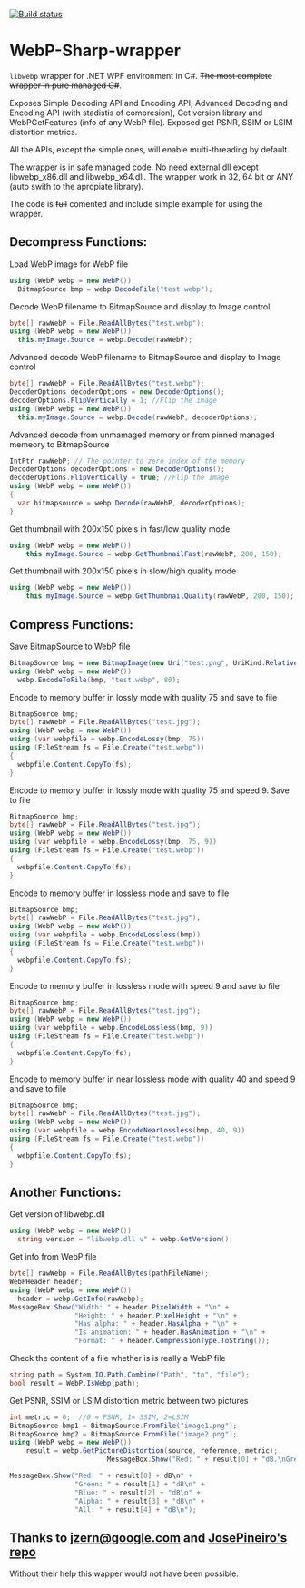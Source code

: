 [![Build status](https://ci.appveyor.com/api/projects/status/o2mkj5thlaqfcx4r/branch/master?svg=true)](https://ci.appveyor.com/project/Leayal/webp-sharp-wrapper/branch/master)

# WebP-Sharp-wrapper
`libwebp` wrapper for .NET WPF environment in C#. ~~The most complete wrapper in pure managed C#~~.

Exposes Simple Decoding API and Encoding API, Advanced  Decoding and Encoding API (with stadistis of compresion), Get version library and WebPGetFeatures (info of any WebP file). Exposed get PSNR, SSIM or LSIM distortion metrics.

All the APIs, except the simple ones, will enable multi-threading by default.

The wrapper is in safe managed code. No need external dll except libwebp_x86.dll and libwebp_x64.dll. The wrapper work in 32, 64 bit or ANY (auto swith to the apropiate library).


The code is ~~full~~ comented and include simple example for using the wrapper.

## Decompress Functions:
Load WebP image for WebP file
```C#
using (WebP webp = new WebP())
  BitmapSource bmp = webp.DecodeFile("test.webp");
```

Decode WebP filename to BitmapSource and display to Image control
```C#
byte[] rawWebP = File.ReadAllBytes("test.webp");
using (WebP webp = new WebP())
  this.myImage.Source = webp.Decode(rawWebP);
```

Advanced decode WebP filename to BitmapSource and display to Image control
```C#
byte[] rawWebP = File.ReadAllBytes("test.webp");
DecoderOptions decoderOptions = new DecoderOptions();
decoderOptions.FlipVertically = 1; //Flip the image
using (WebP webp = new WebP())
  this.myImage.Source = webp.Decode(rawWebP, decoderOptions);
```

Advanced decode from unmamaged memory or from pinned managed memeory to BitmapSource
```C#
IntPtr rawWebP; // The pointer to zero index of the memory
DecoderOptions decoderOptions = new DecoderOptions();
decoderOptions.FlipVertically = true; //Flip the image
using (WebP webp = new WebP())
{
  var bitmapsource = webp.Decode(rawWebP, decoderOptions);
}
```

Get thumbnail with 200x150 pixels in fast/low quality mode
```C#
using (WebP webp = new WebP())
	this.myImage.Source = webp.GetThumbnailFast(rawWebP, 200, 150);
```

Get thumbnail with 200x150 pixels in slow/high quality mode
```C#
using (WebP webp = new WebP())
	this.myImage.Source = webp.GetThumbnailQuality(rawWebP, 200, 150);
```


## Compress Functions:
Save BitmapSource to WebP file
```C#
BitmapSource bmp = new BitmapImage(new Uri("test.png", UriKind.Relative));
using (WebP webp = new WebP())
  webp.EncodeToFile(bmp, "test.webp", 80);
```

Encode to memory buffer in lossly mode with quality 75 and save to file
```C#
BitmapSource bmp;
byte[] rawWebP = File.ReadAllBytes("test.jpg");
using (WebP webp = new WebP())
using (var webpfile = webp.EncodeLossy(bmp, 75))
using (FileStream fs = File.Create("test.webp"))
{
  webpfile.Content.CopyTo(fs);
}
```

Encode to memory buffer in lossly mode with quality 75 and speed 9. Save to file
```C#
BitmapSource bmp;
byte[] rawWebP = File.ReadAllBytes("test.jpg");
using (WebP webp = new WebP())
using (var webpfile = webp.EncodeLossy(bmp, 75, 9))
using (FileStream fs = File.Create("test.webp"))
{
  webpfile.Content.CopyTo(fs);
}
```

Encode to memory buffer in lossless mode and save to file
```C#
BitmapSource bmp;
byte[] rawWebP = File.ReadAllBytes("test.jpg");
using (WebP webp = new WebP())
using (var webpfile = webp.EncodeLossless(bmp))
using (FileStream fs = File.Create("test.webp"))
{
  webpfile.Content.CopyTo(fs);
}
```

Encode to memory buffer in lossless mode with speed 9 and save to file
```C#
BitmapSource bmp;
byte[] rawWebP = File.ReadAllBytes("test.jpg");
using (WebP webp = new WebP())
using (var webpfile = webp.EncodeLossless(bmp, 9))
using (FileStream fs = File.Create("test.webp"))
{
  webpfile.Content.CopyTo(fs);
}
```

Encode to memory buffer in near lossless mode with quality 40 and speed 9 and save to file
```C#
BitmapSource bmp;
byte[] rawWebP = File.ReadAllBytes("test.jpg");
using (WebP webp = new WebP())
using (var webpfile = webp.EncodeNearLossless(bmp, 40, 9))
using (FileStream fs = File.Create("test.webp"))
{
  webpfile.Content.CopyTo(fs);
}
```

## Another Functions:	
Get version of libwebp.dll
```C#
using (WebP webp = new WebP())
  string version = "libwebp.dll v" + webp.GetVersion();
```

Get info from WebP file
```C#
byte[] rawWebp = File.ReadAllBytes(pathFileName);
WebPHeader header;
using (WebP webp = new WebP())
  header = webp.GetInfo(rawWebp);
MessageBox.Show("Width: " + header.PixelWidth + "\n" +
                "Height: " + header.PixelHeight + "\n" +
                "Has alpha: " + header.HasAlpha + "\n" +
                "Is animation: " + header.HasAnimation + "\n" +
                "Format: " + header.CompressionType.ToString());
```

Check the content of a file whether is is really a WebP file
```C#
string path = System.IO.Path.Combine("Path", "to", "file");
bool result = WebP.IsWebp(path);
```

Get PSNR, SSIM or LSIM distortion metric between two pictures
```C#
int metric = 0;  //0 = PSNR, 1= SSIM, 2=LSIM
BitmapSource bmp1 = BitmapSource.FromFile("image1.png");
BitmapSource bmp2 = BitmapSource.FromFile("image2.png");
using (WebP webp = new WebP())
	result = webp.GetPictureDistortion(source, reference, metric);
	                    MessageBox.Show("Red: " + result[0] + "dB.\nGreen: " + result[1] + "dB.\nBlue: " + result[2] + "dB.\nAlpha: " + result[3] + "dB.\nAll: " + result[4] + "dB.", "PSNR");

MessageBox.Show("Red: " + result[0] + dB\n" +
                "Green: " + result[1] + "dB\n" +
                "Blue: " + result[2] + "dB\n" +
                "Alpha: " + result[3] + "dB\n" +
                "All: " + result[4] + "dB\n");
```


## Thanks to jzern@google.com and [JosePineiro's repo](https://github.com/JosePineiro/WebP-wrapper)
Without their help this wapper would not have been possible.
